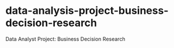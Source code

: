 # data-analysis-project-business-decision-research
Data Analyst Project: Business Decision Research
